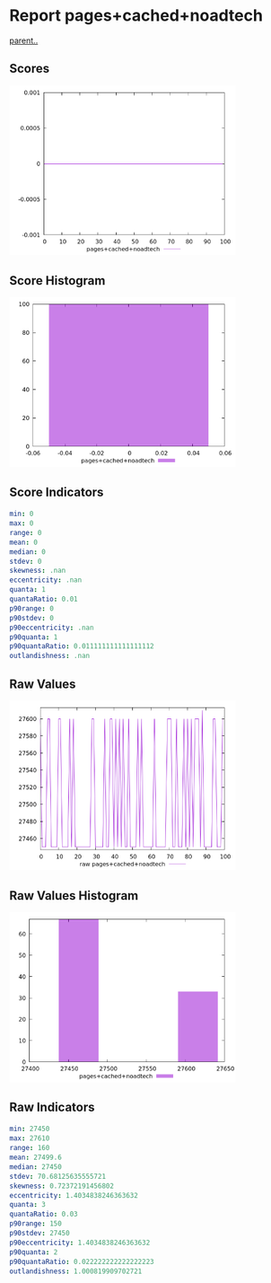# Report pages+cached+noadtech

[parent..](./..)  


## Scores

![score](./score.png)  

## Score Histogram

![hist](./hist.png)  

## Score Indicators

```yaml
min: 0
max: 0
range: 0
mean: 0
median: 0
stdev: 0
skewness: .nan
eccentricity: .nan
quanta: 1
quantaRatio: 0.01
p90range: 0
p90stdev: 0
p90eccentricity: .nan
p90quanta: 1
p90quantaRatio: 0.011111111111111112
outlandishness: .nan

```

## Raw Values

![raw](./raw.png)  

## Raw Values Histogram

![raw hist](./raw_hist.png)  

## Raw Indicators

```yaml
min: 27450
max: 27610
range: 160
mean: 27499.6
median: 27450
stdev: 70.68125635555721
skewness: 0.72372191456802
eccentricity: 1.4034838246363632
quanta: 3
quantaRatio: 0.03
p90range: 150
p90stdev: 27450
p90eccentricity: 1.4034838246363632
p90quanta: 2
p90quantaRatio: 0.022222222222222223
outlandishness: 1.000819909702721

```

<style>
  img {
    max-width: 80%;
  }
</style>
      
